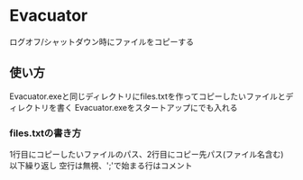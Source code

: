 # Evacuator

ログオフ/シャットダウン時にファイルをコピーする

## 使い方
Evacuator.exeと同じディレクトリにfiles.txtを作ってコピーしたいファイルとディレクトリを書く
Evacuator.exeをスタートアップにでも入れる

### files.txtの書き方
1行目にコピーしたいファイルのパス、2行目にコピー先パス(ファイル名含む)
以下繰り返し
空行は無視、';'で始まる行はコメント
